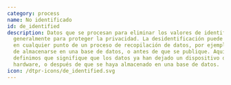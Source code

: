 ```yaml
---
category: process
name: No identificado
id: de_identified
description: Datos que se procesan para eliminar los valores de identificación,
  generalmente para proteger la privacidad. La desidentificación puede ocurrir
  en cualquier punto de un proceso de recopilación de datos, por ejemplo, antes
  de almacenarse en una base de datos, o antes de que se publique. Aquí
  definimos que signifique que los datos ya han dejado un dispositivo de
  hardware, o después de que se haya almacenado en una base de datos.
icon: /dtpr-icons/de_identified.svg
---
```

